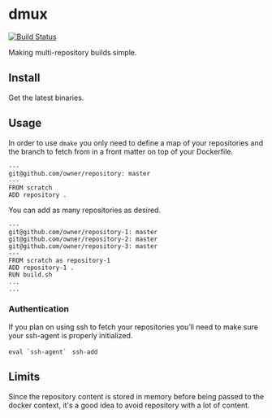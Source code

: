 # dmux
[![Build Status](https://travis-ci.org/talend-glorieux/dmux.svg?branch=master)](https://travis-ci.org/talend-glorieux/dmux)

Making multi-repository builds simple.

## Install

Get the latest binaries.

## Usage

In order to use `dmake` you only need to define a map of your repositories 
and the branch to fetch from in a front matter on top of your Dockerfile.

```
---
git@github.com/owner/repository: master
---
FROM scratch
ADD repository .
```

You can add as many repositories as desired.

```
---
git@github.com/owner/repository-1: master
git@github.com/owner/repository-2: master
git@github.com/owner/repository-3: master
---
FROM scratch as repository-1
ADD repository-1 .
RUN build.sh
...
...
```

### Authentication
If you plan on using ssh to fetch your repositories you’ll need to make sure your ssh-agent is properly initialized.

```eval `ssh-agent` ```
`ssh-add`

## Limits

Since the repository content is stored in memory before being passed to the
docker context, it's a good idea to avoid repository with a lot of content.
